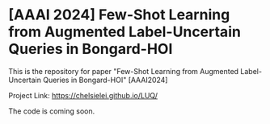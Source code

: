 # [AAAI 2024] Few-Shot Learning from Augmented Label-Uncertain Queries in Bongard-HOI
This is the repository for paper "Few-Shot Learning from Augmented Label-Uncertain Queries in Bongard-HOI" [AAAI2024] 

Project Link: https://chelsielei.github.io/LUQ/

The code is coming soon.
